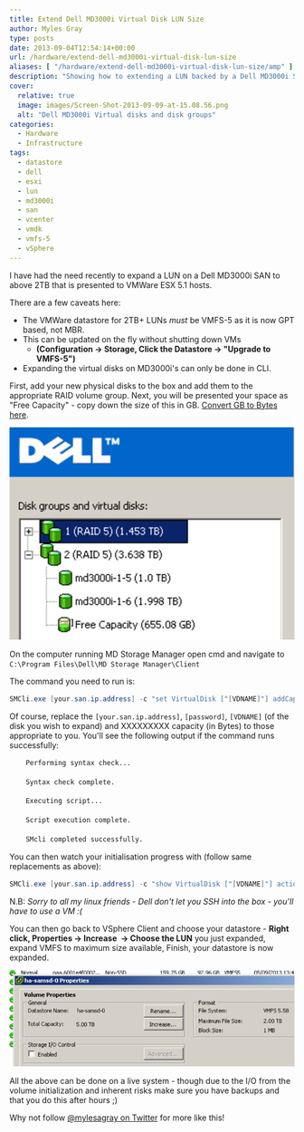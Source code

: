 ```yaml
---
title: Extend Dell MD3000i Virtual Disk LUN Size
author: Myles Gray
type: posts
date: 2013-09-04T12:54:14+00:00
url: /hardware/extend-dell-md3000i-virtual-disk-lun-size
aliases: [ "/hardware/extend-dell-md3000i-virtual-disk-lun-size/amp" ]
description: "Showing how to extending a LUN backed by a Dell MD3000i SAN's Virtual Disk"
cover:
  relative: true
  image: images/Screen-Shot-2013-09-09-at-15.08.56.png
  alt: "Dell MD3000i Virtual disks and disk groups"
categories:
  - Hardware
  - Infrastructure
tags:
  - datastore
  - dell
  - esxi
  - lun
  - md3000i
  - san
  - vcenter
  - vmdk
  - vmfs-5
  - vSphere
---
```


I have had the need recently to expand a LUN on a Dell MD3000i SAN to above 2TB that is presented to VMWare ESX 5.1 hosts. 

There are a few caveats here:

* The VMWare datastore for 2TB+ LUNs _must_ be VMFS-5 as it is now GPT based, not MBR.
* This can be updated on the fly without shutting down VMs
  * **(Configuration -> Storage, Click the Datastore -> "Upgrade to VMFS-5")**
* Expanding the virtual disks on MD3000i's can only be done in CLI.

First, add your new physical disks to the box and add them to the appropriate RAID volume group. Next, you will be presented your space as "Free Capacity" - copy down the size of this in GB. [Convert GB to Bytes here][1].

![MD3000i Storage Manager](images/Screen-Shot-2013-09-04-at-13.53.36.png)

On the computer running MD Storage Manager open cmd and navigate to `C:\Program Files\Dell\MD Storage Manager\Client`

The command you need to run is:

```powershell
SMCli.exe [your.san.ip.address] -c "set VirtualDisk ["[VDNAME]"] addCapacity=XXXXXXXXXX;" -p [password]
```

Of course, replace the `[your.san.ip.address]`, `[password]`, `[VDNAME]` (of the disk you wish to expand) and XXXXXXXXX capacity (in Bytes) to those appropriate to you. You'll see the following output if the command runs successfully:

```txt
    Performing syntax check...
    
    Syntax check complete.
    
    Executing script...
    
    Script execution complete.
    
    SMcli completed successfully.
```

You can then watch your initialisation progress with (follow same replacements as above):

```powershell
SMCli.exe [your.san.ip.address] -c "show VirtualDisk ["[VDNAME]"] actionprogress;" -p [password]
```

N.B: _Sorry to all my linux friends - Dell don't let you SSH into the box - you'll have to use a VM :(_

You can then go back to VSphere Client and choose your datastore - **Right click, Properties -> Increase  -> Choose the LUN** you just expanded, expand VMFS to maximum size available, Finish, your datastore is now expanded.

![Increase VMFS File](images/Screen-Shot-2013-09-05-at-13.46.02.png)

All the above can be done on a live system - though due to the I/O from the volume initialization and inherent risks make sure you have backups and that you do this after hours ;)

Why not follow [@mylesagray on Twitter][2] for more like this!

 [1]: images/byteconverter.htm
 [2]: https://twitter.com/mylesagray